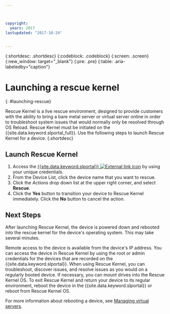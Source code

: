 ```yaml
---



copyright:
  years: 2017
lastupdated: "2017-10-24"


---
```


{:shortdesc: .shortdesc}
{:codeblock: .codeblock}
{:screen: .screen}
{:new_window: target="_blank"}
{:pre: .pre}
{:table: .aria-labeledby="caption"}


# Launching a rescue kernel 
{: #launching-rescue}

Rescue Kernel is a live rescue environment, designed to provide customers with the ability to bring a bare metal server or virtual server online in order to troubleshoot system issues that would normally only be resolved through OS Reload. Rescue Kernel must be initiated on the {{site.data.keyword.slportal_full}}. Use the following steps to launch Rescue Kernel for a device.
{:shortdesc}

## Launch Rescue Kernel

1. Access the [{{site.data.keyword.slportal}} ![External link icon](../../icons/launch-glyph.svg "External link icon")](https://control.softlayer.com/) by using your unique credentials.
2. From the Device List, click the device name that you want to rescue.
3. Click the *Actions* drop down list at the upper right corner, and select **Rescue**.
4. Click the **Yes** button to transition your device to Rescue Kernel immediately. Click the **No** button to cancel the action.

## Next Steps
After launching Rescue Kernel, the device is powered down and rebooted into the rescue kernel for the device's operating system. This may take several minutes.

Remote access to the device is available from the device's IP address. You can access the device in Rescue Kernel by using the root or admin credentials for the devices that are recorded on the {{site.data.keyword.slportal}}. When using Rescue Kernel, you can troubleshoot, discover issues, and resolve issues as you would on a regularly booted device. If necessary, you can mount drives into the Rescue Kernel OS. To exit Rescue Kernel and return your device to its regular environment, reboot the device in the {{site.data.keyword.slportal}} or reboot from Rescue Kernel OS.

For more information about rebooting a device, see [Managing virtual servers](../vsi/vsi_managing.html).

